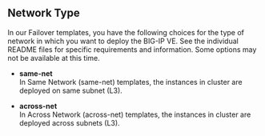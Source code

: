## Network Type
In our Failover templates, you have the following choices for the type of network in which you want to deploy the BIG-IP VE.  See the individual README files for specific requirements and information. Some options may not be available at this time.

  - **same-net** <br> In Same Network (same-net) templates, the instances in cluster are deployed on same subnet (L3). 

  - **across-net** <br> In Across Network (across-net) templates, the instances in cluster are deployed across subnets (L3). 